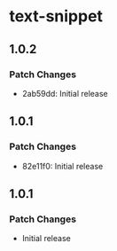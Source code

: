 # text-snippet

## 1.0.2

### Patch Changes

- 2ab59dd: Initial release

## 1.0.1

### Patch Changes

- 82e11f0: Initial release

## 1.0.1

### Patch Changes

- Initial release
